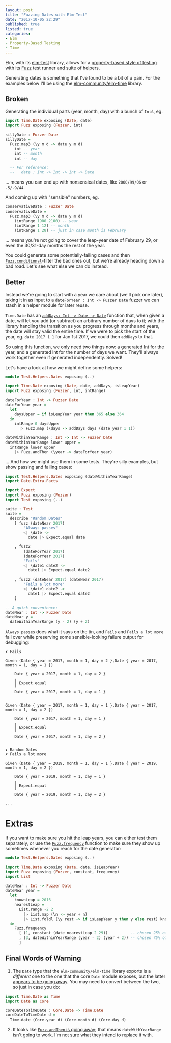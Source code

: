 ```yaml
---
layout: post
title: "Fuzzing Dates with Elm-Test"
date: "2017-10-05 22:29"
published: true
listed: true
categories:
- Elm
- Property-Based Testing
- Time
---
```


Elm, with its [elm-test](https://github.com/elm-community/elm-test) library, allows for a [property-based style of testing](/talks/2016/06/property-based-testing) with its [Fuzz](package.elm-lang.org/packages/elm-community/elm-test/latest/Fuzz) test runner and suite of helpers.

Generating dates is something that I've found to be a bit of a pain. For the examples below I'll be using the [elm-community/elm-time](https://github.com/elm-community/elm-time) library.


## Broken

Generating the individual parts (year, month, day) with a bunch of `Int`s, eg.

```haskell
import Time.Date exposing (Date, date)
import Fuzz exposing (Fuzzer, int)

sillyDate : Fuzzer Date
sillyDate =
  Fuzz.map3 (\y m d -> date y m d)
    int -- year
    int -- month
    int -- day

  -- For reference:
  --   date : Int -> Int -> Int -> Date
```

... means you can end up with nonsensical dates, like `2000/99/06` or `-5/-9/44`.

And coming up with "sensible" numbers, eg.

```haskell
conservativeDate : Fuzzer Date
conservativeDate =
  Fuzz.map3 (\y m d -> date y m d)
    (intRange 1900 2100) -- year
    (intRange 1 12) -- month
    (intRange 1 28) -- just in case month is February
```

... means you're not going to cover the leap-year date of February 29, or even the 30/31-day months the rest of the year.

You could generate some potentially-failing cases and then [`Fuzz.conditional`](http://package.elm-lang.org/packages/elm-community/elm-test/latest/Fuzz#conditional)-filter the bad ones out, but we're already heading down a bad road. Let's see what else we can do instead.


## Better

Instead we're going to start with a year we care about (we'll pick one later), taking it in as input to a `dateForYear : Int -> Fuzzer Date` fuzzer we can stash in a helper module for later reuse.

`Time.Date` has an [`addDays: Int -> Date -> Date`](package.elm-lang.org/packages/elm-community/elm-time/latest/Time-Date#addDays) function that, when given a date, will let you add (or subtract) an arbitrary number of days to it; with the library handling the transition as you progress through months and years, the date will stay valid the entire time. If we were to pick the start of the year, eg. `date 2017 1 1` for Jan 1st 2017, we could then `addDays` to that.

So using this function, we only need two things now: a generated Int for the year, and a generated Int for the number of days we want. They'll always work together even if generated independently. Solved!

Let's have a look at how we might define some helpers:

```haskell
module Test.Helpers.Dates exposing (..)

import Time.Date exposing (Date, date, addDays, isLeapYear)
import Fuzz exposing (Fuzzer, int, intRange)

dateForYear : Int -> Fuzzer Date
dateForYear year =
  let
    daysUpper = if isLeapYear year then 365 else 364
  in
    intRange 0 daysUpper
      |> Fuzz.map (\days -> addDays days (date year 1 1))

dateWithinYearRange : Int -> Int -> Fuzzer Date
dateWithinYearRange lower upper =
  intRange lower upper
    |> Fuzz.andThen (\year -> dateForYear year)
```

... And how we might use them in some tests. They're silly examples, but show passing and failing cases:

```haskell
import Test.Helpers.Dates exposing (dateWithinYearRange)
import Date.Extra.Facts

import Expect
import Fuzz exposing (Fuzzer)
import Test exposing (..)

suite : Test
suite =
  describe "Random Dates"
    [ fuzz (dateNear 2017)
        "Always passes"
        <| \date ->
          date |> Expect.equal date

    , fuzz2
        (dateForYear 2017)
        (dateForYear 2017)
        "Fails"
        <| \date1 date2 ->
          date1 |> Expect.equal date2

    , fuzz2 (dateNear 2017) (dateNear 2017)
        "Fails a lot more"
        <| \date1 date2 ->
          date1 |> Expect.equal date2
    ]

-- A quick convenience:
dateNear : Int -> Fuzzer Date
dateNear y =
  dateWithinYearRange (y - 2) (y + 2)
```

`Always passes` does what it says on the tin, and `Fails` and `Fails a lot more` fall over while preserving some sensible-looking failure output for debugging:

```
✗ Fails

Given (Date { year = 2017, month = 1, day = 2 },Date { year = 2017, month = 1, day = 1 })

    Date { year = 2017, month = 1, day = 2 }
    ╷
    │ Expect.equal
    ╵
    Date { year = 2017, month = 1, day = 1 }


Given (Date { year = 2017, month = 1, day = 1 },Date { year = 2017, month = 1, day = 2 })

    Date { year = 2017, month = 1, day = 1 }
    ╷
    │ Expect.equal
    ╵
    Date { year = 2017, month = 1, day = 2 }


↓ Random Dates
✗ Fails a lot more

Given (Date { year = 2019, month = 1, day = 1 },Date { year = 2019, month = 1, day = 2 })

    Date { year = 2019, month = 1, day = 1 }
    ╷
    │ Expect.equal
    ╵
    Date { year = 2019, month = 1, day = 2 }

...
```

# Extras

If you want to make sure you hit the leap years, you can either test them separately, or use the [`Fuzz.frequency`](http://package.elm-lang.org/packages/elm-community/elm-test/latest/Fuzz#frequency) function to make sure they show up sometimes whenever you reach for the date generator:

```haskell
module Test.Helpers.Dates exposing (..)

import Time.Date exposing (Date, date, isLeapYear)
import Fuzz exposing (Fuzzer, constant, frequency)
import List

dateNear : Int -> Fuzzer Date
dateNear year =
  let
    knownLeap = 2016
    nearestLeap =
      List.range -2 2
        |> List.map (\n -> year + n)
        |> List.foldl (\y rest -> if isLeapYear y then y else rest) knownLeap
  in
    Fuzz.frequency
      [ (1, constant (date nearestLeap 2 29))          -- chosen 25% of the time
      , (3, dateWithinYearRange (year - 2) (year + 2)) -- chosen 75% of the time
      ]
```



## Final Words of Warning

1) The `Date` type that the `elm-community/elm-time` library exports is a _different_ one to the one that the core `Date` module exposes, but the latter [appears to be going away](https://github.com/elm-lang/core/commit/a892fdf705f83523752c5469384e9880fbdfe3b1#diff-25d902c24283ab8cfbac54dfa101ad31). You may need to convert between the two, so just in case you do:  

```haskell
import Time.Date as Time
import Date as Core

coreDateToTimeDate : Core.Date -> Time.Date
coreDateToTimeDate d =
  Time.date (Core.year d) (Core.month d) (Core.day d)
```

2) It looks like [`Fuzz.andThen` is going away](https://github.com/elm-community/elm-test/pull/183); that means `dateWithYearRange` isn't going to work. I'm not sure what they intend to replace it with.
